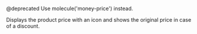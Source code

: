 @deprecated Use molecule('money-price') instead.

Displays the product price with an icon and shows the original price in case of a discount.
